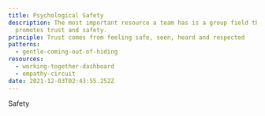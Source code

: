 ```yaml
---
title: Psychological Safety
description: The most important resource a team has is a group field that
  promotes trust and safety.
principle: Trust comes from feeling safe, seen, heard and respected
patterns:
  - gentle-coming-out-of-hiding
resources:
  - working-together-dashboard
  - empathy-circuit
date: 2021-12-03T02:43:55.252Z
---
```

Safety
